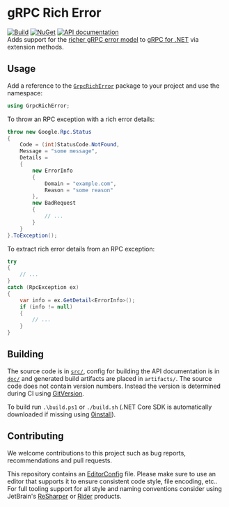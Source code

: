 # gRPC Rich Error

[![Build](https://github.com/nano-byte/grpc-rich-error/workflows/Build/badge.svg?branch=master)](https://github.com/nano-byte/grpc-rich-error/actions?query=workflow%3ABuild)
[![NuGet](https://img.shields.io/nuget/v/GrpcRichError.svg)](https://www.nuget.org/packages/GrpcRichError/)
[![API documentation](https://img.shields.io/badge/api-docs-orange.svg)](https://grpc-rich-error.nano-byte.net/)  
Adds support for the [richer gRPC error model](https://grpc.io/docs/guides/error/#richer-error-model) to [gRPC for .NET](https://github.com/grpc/grpc-dotnet) via extension methods.

## Usage

Add a reference to the [`GrpcRichError`](https://www.nuget.org/packages/GrpcRichError/) package to your project and use the namespace:

```csharp
using GrpcRichError;
```

To throw an RPC exception with a rich error details:

```csharp
throw new Google.Rpc.Status
{
    Code = (int)StatusCode.NotFound,
    Message = "some message",
    Details =
    {
        new ErrorInfo
        {
            Domain = "example.com",
            Reason = "some reason"
        },
        new BadRequest
        {
            // ...
        }
    }
}.ToException();
```

To extract rich error details from an RPC exception:

```csharp
try
{
    // ...
}
catch (RpcException ex)
{
    var info = ex.GetDetail<ErrorInfo>();
    if (info != null)
    {
        // ...
    }
}
```

## Building

The source code is in [`src/`](src/), config for building the API documentation is in [`doc/`](doc/) and generated build artifacts are placed in `artifacts/`. The source code does not contain version numbers. Instead the version is determined during CI using [GitVersion](http://gitversion.readthedocs.io/).

To build run `.\build.ps1` or `./build.sh` (.NET Core SDK is automatically downloaded if missing using [0install](https://0install.net/)).

## Contributing

We welcome contributions to this project such as bug reports, recommendations and pull requests.

This repository contains an [EditorConfig](http://editorconfig.org/) file. Please make sure to use an editor that supports it to ensure consistent code style, file encoding, etc.. For full tooling support for all style and naming conventions consider using JetBrain's [ReSharper](https://www.jetbrains.com/resharper/) or [Rider](https://www.jetbrains.com/rider/) products.
